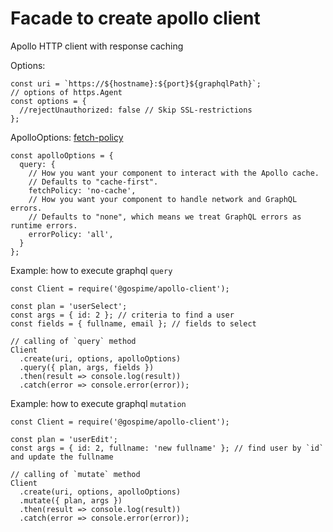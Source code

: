 # Facade to create apollo client
Apollo HTTP client with response caching

Options:
```node
const uri = `https://${hostname}:${port}${graphqlPath}`;
// options of https.Agent
const options = {
  //rejectUnauthorized: false // Skip SSL-restrictions
};

```

ApolloOptions:
[fetch-policy](https://medium.com/@galen.corey/understanding-apollo-fetch-policies-705b5ad71980)
```node
const apolloOptions = {
  query: {
    // How you want your component to interact with the Apollo cache.
    // Defaults to "cache-first".
    fetchPolicy: 'no-cache',
    // How you want your component to handle network and GraphQL errors.
    // Defaults to "none", which means we treat GraphQL errors as runtime errors.
    errorPolicy: 'all',
  }
};

```

Example: how to execute graphql `query`
```node
const Client = require('@gospime/apollo-client');

const plan = 'userSelect';
const args = { id: 2 }; // criteria to find a user
const fields = { fullname, email }; // fields to select

// calling of `query` method
Client
  .create(uri, options, apolloOptions)
  .query({ plan, args, fields })
  .then(result => console.log(result))
  .catch(error => console.error(error));
```

Example: how to execute graphql `mutation`
```node
const Client = require('@gospime/apollo-client');

const plan = 'userEdit';
const args = { id: 2, fullname: 'new fullname' }; // find user by `id` and update the fullname

// calling of `mutate` method
Client
  .create(uri, options, apolloOptions)
  .mutate({ plan, args })
  .then(result => console.log(result))
  .catch(error => console.error(error));
```
